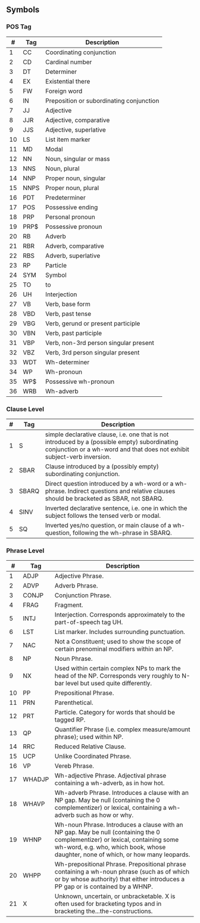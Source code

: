 
## Symbols

### POS Tag
| # | Tag | Description |
| --- | --- | --- |
| 1 | CC | Coordinating conjunction |
| 2 | CD | Cardinal number |
| 3 | DT	| Determiner |
| 4 | EX	| Existential there |
| 5 | FW	| Foreign word |
| 6 | IN	| Preposition or subordinating conjunction |
| 7 | JJ	| Adjective |
| 8 | JJR	| Adjective, comparative |
| 9 | JJS	| Adjective, superlative |
| 10 | LS	| List item marker |
| 11 | MD	| Modal |
| 12 | NN	| Noun, singular or mass |
| 13 | NNS	| Noun, plural |
| 14 | NNP	| Proper noun, singular |
| 15 | NNPS	| Proper noun, plural |
| 16 | PDT	| Predeterminer |
| 17 | POS	| Possessive ending |
| 18 | PRP	| Personal pronoun |
| 19 | PRP$	| Possessive pronoun |
| 20 | RB	| Adverb |
| 21 | RBR	| Adverb, comparative |
| 22 | RBS	| Adverb, superlative |
| 23 | RP	| Particle |
| 24 | SYM	| Symbol |
| 25 | TO	| to |
| 26 | UH	| Interjection |
| 27 | VB	| Verb, base form |
| 28 | VBD	| Verb, past tense |
| 29 | VBG	| Verb, gerund or present participle |
| 30 | VBN	| Verb, past participle |
| 31 | VBP	| Verb, non-3rd person singular present |
| 32 | 	VBZ	| Verb, 3rd person singular present |
| 33 | 	WDT	| Wh-determiner |
| 34 | 	WP	| Wh-pronoun |
| 35 | 	WP$	| Possessive wh-pronoun |
| 36 | 	WRB	| Wh-adverb |

### Clause Level
| # | Tag | Description |
| --- | --- | --- |
| 1 | S | simple declarative clause, i.e. one that is not introduced by a (possible empty) subordinating conjunction or a wh-word and that does not exhibit subject-verb inversion. |
| 2 | SBAR | Clause introduced by a (possibly empty) subordinating conjunction. |
| 3 | SBARQ | Direct question introduced by a wh-word or a wh-phrase. Indirect questions and relative clauses should be bracketed as SBAR, not SBARQ. |
| 4 | SINV | Inverted declarative sentence, i.e. one in which the subject follows the tensed verb or modal. |
| 5 | SQ | Inverted yes/no question, or main clause of a wh-question, following the wh-phrase in SBARQ. |
### Phrase Level
| # | Tag | Description |
| --- | --- | --- |
| 1 | ADJP | Adjective Phrase. |
| 2 | ADVP | Adverb Phrase. |
| 3 | CONJP | Conjunction Phrase. |
| 4 | FRAG | Fragment. |
| 5 | INTJ | Interjection. Corresponds approximately to the part-of-speech tag UH. |
| 6 | LST | List marker. Includes surrounding punctuation. |
| 7 | NAC | Not a Constituent; used to show the scope of certain prenominal modifiers within an NP. |
| 8 | NP | Noun Phrase. |
| 9 | NX | Used within certain complex NPs to mark the head of the NP. Corresponds very roughly to N-bar level but used quite differently. |
| 10 | PP | Prepositional Phrase. |
| 11 | PRN | Parenthetical. |
| 12 | PRT | Particle. Category for words that should be tagged RP. |
| 13 | QP | Quantifier Phrase (i.e. complex measure/amount phrase); used within NP. |
| 14 | RRC | Reduced Relative Clause. |
| 15 | UCP | Unlike Coordinated Phrase. |
| 16 | VP | Vereb Phrase. |
| 17 | WHADJP | Wh-adjective Phrase. Adjectival phrase containing a wh-adverb, as in how hot. |
| 18 | WHAVP | Wh-adverb Phrase. Introduces a clause with an NP gap. May be null (containing the 0 complementizer) or lexical, containing a wh-adverb such as how or why. |
| 19 | WHNP | Wh-noun Phrase. Introduces a clause with an NP gap. May be null (containing the 0 complementizer) or lexical, containing some wh-word, e.g. who, which book, whose daughter, none of which, or how many leopards. |
| 20 | WHPP | Wh-prepositional Phrase. Prepositional phrase containing a wh-noun phrase (such as of which or by whose authority) that either introduces a PP gap or is contained by a WHNP. |
| 21 | X | Unknown, uncertain, or unbracketable. X is often used for bracketing typos and in bracketing the...the-constructions. |